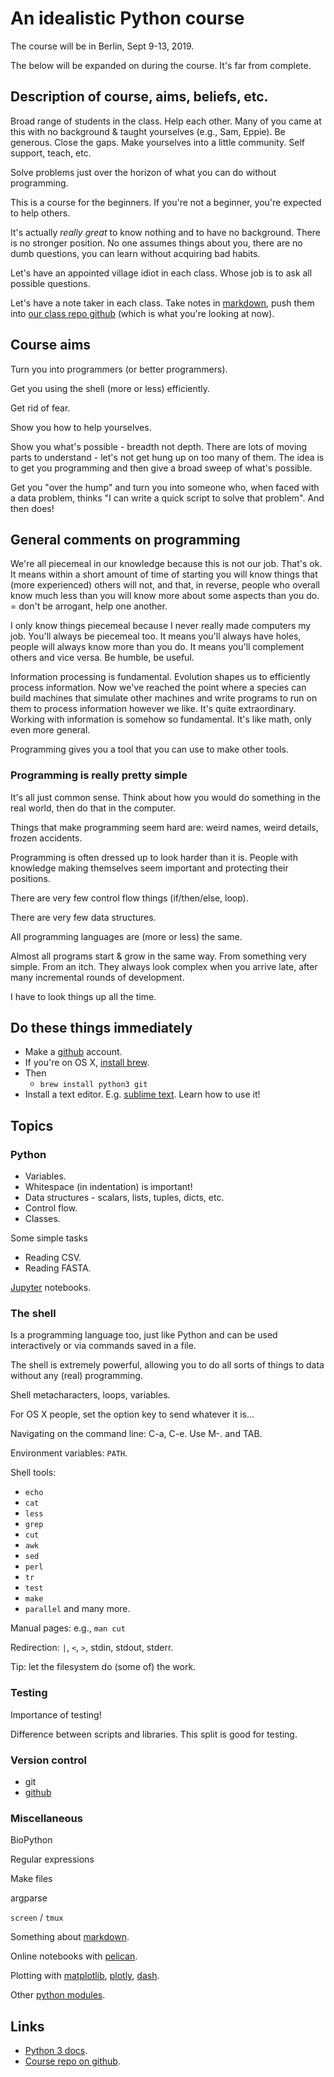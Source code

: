 # An idealistic Python course

The course will be in Berlin, Sept 9-13, 2019.

The below will be expanded on during the course. It's far from complete.

## Description of course, aims, beliefs, etc.

Broad range of students in the class. Help each other. Many of you came at
this with no background & taught yourselves (e.g., Sam, Eppie). Be
generous.  Close the gaps. Make yourselves into a little community. Self
support, teach, etc.

Solve problems just over the horizon of what you can do without programming.

This is a course for the beginners. If you're not a beginner, you're
expected to help others.

It's actually *really great* to know nothing and to have no background.
There is no stronger position. No one assumes things about you, there are
no dumb questions, you can learn without acquiring bad habits.

Let's have an appointed village idiot in each class. Whose job is to ask
all possible questions.

Let's have a note taker in each class. Take notes in
[markdown](https://daringfireball.net/projects/markdown/syntax), push them
into
[our class repo github](https://github.com/acorg/2018-cambridge-python-course)
(which is what you're looking at now).

## Course aims

Turn you into programmers (or better programmers).

Get you using the shell (more or less) efficiently.

Get rid of fear.

Show you how to help yourselves.

Show you what's possible - breadth not depth. There are lots of moving
parts to understand - let's not get hung up on too many of them.  The idea
is to get you programming and then give a broad sweep of what's possible.

Get you "over the hump" and turn you into someone who, when faced with a
data problem, thinks "I can write a quick script to solve that
problem". And then does!

## General comments on programming

We're all piecemeal in our knowledge because this is not our job. That's
ok. It means within a short amount of time of starting you will know
things that (more experienced) others will not, and that, in reverse,
people who overall know much less than you will know more about some
aspects than you do. = don't be arrogant, help one another.

I only know things piecemeal because I never really made computers my
job. You'll always be piecemeal too. It means you'll always have holes,
people will always know more than you do. It means you'll complement others
and vice versa. Be humble, be useful.

Information processing is fundamental. Evolution shapes us to efficiently
process information. Now we've reached the point where a species can build
machines that simulate other machines and write programs to run on them to
process information however we like. It's quite extraordinary.  Working
with information is somehow so fundamental.  It's like math, only even more
general.

Programming gives you a tool that you can use to make other tools.

### Programming is really pretty simple

It's all just common sense. Think about how you would do something in the
real world, then do that in the computer.

Things that make programming seem hard are: weird names, weird details,
frozen accidents.

Programming is often dressed up to look harder than it is. People with
knowledge making themselves seem important and protecting their positions.

There are very few control flow things (if/then/else, loop).

There are very few data structures.

All programming languages are (more or less) the same.

Almost all programs start & grow in the same way. From something very
simple. From an itch. They always look complex when you arrive late, after
many incremental rounds of development.

I have to look things up all the time.

## Do these things immediately

* Make a [github](https://github.com) account.
* If you're on OS X, [install brew](https://docs.brew.sh/Installation).
* Then
    * `brew install python3 git`
* Install a text editor. E.g. [sublime text](https://www.sublimetext.com/3).  Learn how to use it!

## Topics

### Python

* Variables.
* Whitespace (in indentation) is important!
* Data structures - scalars, lists, tuples, dicts, etc.
* Control flow.
* Classes.

Some simple tasks

* Reading CSV.
* Reading FASTA.

[Jupyter](https://jupyter.org/) notebooks.

### The shell

Is a programming language too, just like Python and can be used
interactively or via commands saved in a file.

The shell is extremely powerful, allowing you to do all sorts of things to
data without any (real) programming.

Shell metacharacters, loops, variables.

For OS X people, set the option key to send whatever it is...

Navigating on the command line: C-a, C-e. Use M-. and TAB.

Environment variables: `PATH`.

Shell tools:
* `echo`
* `cat`
* `less`
* `grep`
* `cut`
* `awk`
* `sed`
* `perl`
* `tr`
* `test`
* `make`
* `parallel`
and many more.

Manual pages: e.g., `man cut`

Redirection: `|`, `<`, `>`, stdin, stdout, stderr.

Tip: let the filesystem do (some of) the work.

### Testing

Importance of testing!

Difference between scripts and libraries.  This split is good for testing.

### Version control

* git
* [github](https://github.com)

### Miscellaneous

BioPython

Regular expressions

Make files

argparse

`screen` / `tmux`

Something about [markdown](https://daringfireball.net/projects/markdown/syntax).

Online notebooks with [pelican](https://blog.getpelican.com/).

Plotting with [matplotlib](https://matplotlib.org/),
[plotly](https://plot.ly/python/getting-started/),
[dash](https://dash.plot.ly/).

Other [python modules](https://docs.python.org/3/library/index.html).

## Links

* [Python 3 docs](https://docs.python.org/3/).
* [Course repo on github](https://github.com/acorg/2018-cambridge-python-course).
